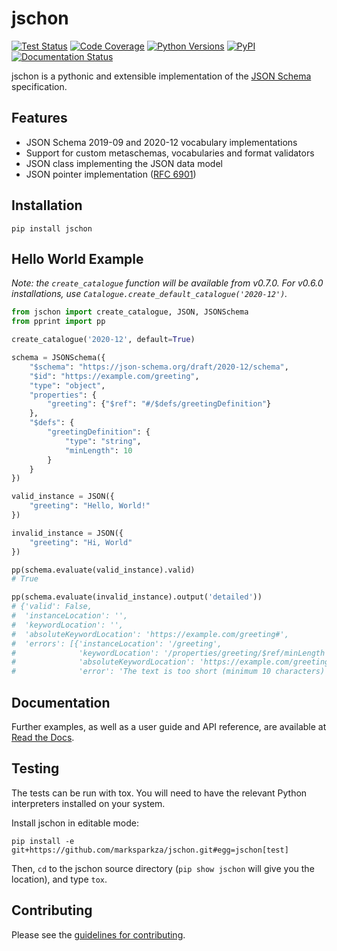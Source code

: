# jschon

[![Test Status](https://github.com/marksparkza/jschon/actions/workflows/tests.yml/badge.svg)](https://github.com/marksparkza/jschon/actions/workflows/tests.yml)
[![Code Coverage](https://codecov.io/gh/marksparkza/jschon/branch/main/graph/badge.svg)](https://codecov.io/gh/marksparkza/jschon)
[![Python Versions](https://img.shields.io/pypi/pyversions/jschon)](https://pypi.org/project/jschon)
[![PyPI](https://img.shields.io/pypi/v/jschon)](https://pypi.org/project/jschon)
[![Documentation Status](https://readthedocs.org/projects/jschon/badge/?version=latest)](https://jschon.readthedocs.io/en/latest/?badge=latest)

jschon is a pythonic and extensible implementation of the [JSON Schema](https://json-schema.org)
specification.

## Features
* JSON Schema 2019-09 and 2020-12 vocabulary implementations
* Support for custom metaschemas, vocabularies and format validators
* JSON class implementing the JSON data model
* JSON pointer implementation ([RFC 6901](https://tools.ietf.org/html/rfc6901))

## Installation
    pip install jschon

## Hello World Example
_Note: the `create_catalogue` function will be available from v0.7.0. For v0.6.0
installations, use `Catalogue.create_default_catalogue('2020-12')`._

```python
from jschon import create_catalogue, JSON, JSONSchema
from pprint import pp

create_catalogue('2020-12', default=True)

schema = JSONSchema({
    "$schema": "https://json-schema.org/draft/2020-12/schema",
    "$id": "https://example.com/greeting",
    "type": "object",
    "properties": {
        "greeting": {"$ref": "#/$defs/greetingDefinition"}
    },
    "$defs": {
        "greetingDefinition": {
            "type": "string",
            "minLength": 10
        }
    }
})

valid_instance = JSON({
    "greeting": "Hello, World!"
})

invalid_instance = JSON({
    "greeting": "Hi, World"
})

pp(schema.evaluate(valid_instance).valid)
# True

pp(schema.evaluate(invalid_instance).output('detailed'))
# {'valid': False,
#  'instanceLocation': '',
#  'keywordLocation': '',
#  'absoluteKeywordLocation': 'https://example.com/greeting#',
#  'errors': [{'instanceLocation': '/greeting',
#              'keywordLocation': '/properties/greeting/$ref/minLength',
#              'absoluteKeywordLocation': 'https://example.com/greeting#/$defs/greetingDefinition/minLength',
#              'error': 'The text is too short (minimum 10 characters)'}]}
```

## Documentation
Further examples, as well as a user guide and API reference, are available at
[Read the Docs](https://jschon.readthedocs.io).

## Testing
The tests can be run with tox. You will need to have the relevant Python
interpreters installed on your system.

Install jschon in editable mode:

    pip install -e git+https://github.com/marksparkza/jschon.git#egg=jschon[test]

Then, `cd` to the jschon source directory (`pip show jschon` will give you the
location), and type `tox`.

## Contributing
Please see the [guidelines for contributing](CONTRIBUTING.md).
